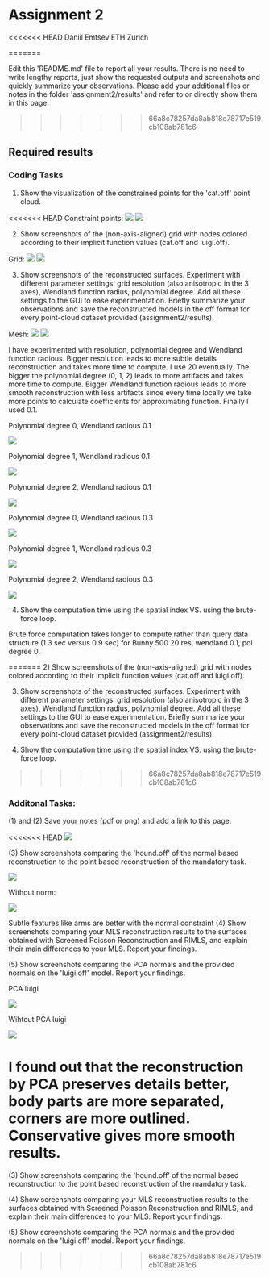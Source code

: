 # Assignment 2
<<<<<<< HEAD
Daniil Emtsev ETH Zurich


=======

Edit this 'README.md' file to report all your results. There is no need to write lengthy reports, just show the requested outputs and screenshots and quickly summarize your observations. Please add your additional files or notes in the folder 'assignment2/results' and refer to or directly show them in this page.
>>>>>>> 66a8c78257da8ab818e78717e519cb108ab781c6

## Required results

### Coding Tasks
1) Show the visualization of the constrained points for the 'cat.off' point cloud.

<<<<<<< HEAD
Constraint points:
![](images/constr_cat.png)
![](images/constr_luigi.png)


2) Show screenshots of the (non-axis-aligned) grid with nodes colored according to their implicit function values (cat.off and luigi.off).


Grid:
![](images/grid_cat.png)
![](images/grid_luigi.png)


3) Show screenshots of the reconstructed surfaces. Experiment with different parameter settings: grid resolution (also anisotropic in the 3 axes), Wendland function radius, polynomial degree. Add all these settings to the GUI to ease experimentation. Briefly summarize your observations and save the reconstructed models in the off format for every point-cloud dataset provided (assignment2/results).


Mesh:
![](images/mesh_cat.png)
![](images/mesh_luigi.png)

I have experimented with resolution, polynomial degree and Wendland function radious. Bigger resolution leads to more subtle details reconstruction and takes more time to compute. I use 20 eventually. The bigger the polynomial degree (0, 1, 2) leads to more artifacts and takes more time to compute. Bigger Wendland function radious leads to more smooth reconstruction with less artifacts since every time locally we take more points to calculate coefficients for approximating function. Finally I used 0.1. 



Polynomial degree 0, Wendland radious 0.1

![](images/bunny_20_0.png)

Polynomial degree 1, Wendland radious 0.1

![](images/bunny_20_1.png)

Polynomial degree 2, Wendland radious 0.1

![](images/bunny_20_2.png)

Polynomial degree 0, Wendland radious 0.3

![](images/bunny_20_0_0.3.png)

Polynomial degree 1, Wendland radious 0.3

![](images/bunny_20_1_0.3.png)

Polynomial degree 2, Wendland radious 0.3

![](images/bunny_20_2_0.3.png)



4) Show the computation time using the spatial index VS. using the brute-force loop.

Brute force computation takes longer to compute rather than query data structure (1.3 sec versus 0.9 sec) for Bunny 500 20 res, wendland 0.1, pol degree 0.

=======
2) Show screenshots of the (non-axis-aligned) grid with nodes colored according to their implicit function values (cat.off and luigi.off).

3) Show screenshots of the reconstructed surfaces. Experiment with different parameter settings: grid resolution (also anisotropic in the 3 axes), Wendland function radius, polynomial degree. Add all these settings to the GUI to ease experimentation. Briefly summarize your observations and save the reconstructed models in the off format for every point-cloud dataset provided (assignment2/results).

4) Show the computation time using the spatial index VS. using the brute-force loop.

>>>>>>> 66a8c78257da8ab818e78717e519cb108ab781c6

### Additonal Tasks: 

(1) and (2) Save your notes (pdf or png) and add a link to this page.

<<<<<<< HEAD
![](images/igl_add12.png)

(3) Show screenshots comparing the 'hound.off' of the normal based reconstruction to the point based reconstruction of the mandatory task.

![](images/handoff_norm.png)

Without norm:

![](images/without_const.png)

Subtle features like arms are better with the normal constraint
(4) Show screenshots comparing your MLS reconstruction results to the surfaces obtained with Screened Poisson Reconstruction and RIMLS, and explain their main differences to your MLS. Report your findings.

(5) Show screenshots comparing the PCA normals and the provided normals on the 'luigi.off' model. Report your findings.

PCA luigi

![](images/luigi_PCA.png)

Wihtout PCA luigi

![](images/without_PCA_luigi.png)

I found out that the reconstruction by PCA preserves details better, body parts are more separated, corners are more outlined. Conservative gives more smooth results.
=======
(3) Show screenshots comparing the 'hound.off' of the normal based reconstruction to the point based reconstruction of the mandatory task.

(4) Show screenshots comparing your MLS reconstruction results to the surfaces obtained with Screened Poisson Reconstruction and RIMLS, and explain their main differences to your MLS. Report your findings.

(5) Show screenshots comparing the PCA normals and the provided normals on the 'luigi.off' model. Report your findings.
>>>>>>> 66a8c78257da8ab818e78717e519cb108ab781c6
